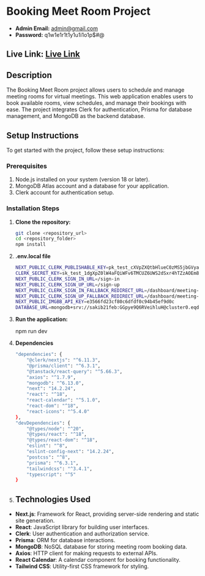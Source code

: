 # Booking Meet Room Project

- **Admin Email:** admin@gmail.com
- **Password:** q1w1e1r1t1y1u1i1o1p$#@

## Live Link: [Live Link](https://meeting-room-booking-system-ten.vercel.app/)

## Description

The Booking Meet Room project allows users to schedule and manage meeting rooms for virtual meetings. This web application enables users to book available rooms, view schedules, and manage their bookings with ease. The project integrates Clerk for authentication, Prisma for database management, and MongoDB as the backend database.

## Setup Instructions

To get started with the project, follow these setup instructions:

### Prerequisites

1. Node.js installed on your system (version 18 or later).
2. MongoDB Atlas account and a database for your application.
3. Clerk account for authentication setup.

### Installation Steps

1. **Clone the repository:**

   ```bash
   git clone <repository_url>
   cd <repository_folder>
   npm install

2. **.env.local file**
    ```bash
    NEXT_PUBLIC_CLERK_PUBLISHABLE_KEY=pk_test_cXVpZXQtbHlueC0zMS5jbGVyay5hY2NvdW50cy5kZXYk
    CLERK_SECRET_KEY=sk_test_1dgXpZ0lW4aFQiWFv6TMCUZ6UWS2dSxr4hTZzAOEm8
    NEXT_PUBLIC_CLERK_SIGN_IN_URL=/sign-in
    NEXT_PUBLIC_CLERK_SIGN_UP_URL=/sign-up
    NEXT_PUBLIC_CLERK_SIGN_IN_FALLBACK_REDIRECT_URL=/dashboard/meeting-rooms
    NEXT_PUBLIC_CLERK_SIGN_UP_FALLBACK_REDIRECT_URL=/dashboard/meeting-rooms
    NEXT_PUBLIC_IMGBB_API_KEY=e3566fd23cf80c6dfdf0c94b45ef9d0c
    DATABASE_URL=mongodb+srv://sakib21feb:GGpye9Q6RVeihluH@cluster0.eqdse.mongodb.net/MeetingRoomBookingSystem?retryWrites=true&w=majority&appName=Cluster0


3. **Run the application:**

    npm run dev

4. **Dependencies**
    ```bash
    "dependencies": {
        "@clerk/nextjs": "^6.11.3",
        "@prisma/client": "^6.3.1",
        "@tanstack/react-query": "^5.66.3",
        "axios": "^1.7.9",
        "mongodb": "^6.13.0",
        "next": "14.2.24",
        "react": "^18",
        "react-calendar": "^5.1.0",
        "react-dom": "^18",
        "react-icons": "^5.4.0"
    },
    "devDependencies": {
        "@types/node": "^20",
        "@types/react": "^18",
        "@types/react-dom": "^18",
        "eslint": "^8",
        "eslint-config-next": "14.2.24",
        "postcss": "^8",
        "prisma": "^6.3.1",
        "tailwindcss": "^3.4.1",
        "typescript": "^5"
    }

5. ## Technologies Used

- **Next.js**: Framework for React, providing server-side rendering and static site generation.
- **React**: JavaScript library for building user interfaces.
- **Clerk**: User authentication and authorization service.
- **Prisma**: ORM for database interactions.
- **MongoDB**: NoSQL database for storing meeting room booking data.
- **Axios**: HTTP client for making requests to external APIs.
- **React Calendar**: A calendar component for booking functionality.
- **Tailwind CSS**: Utility-first CSS framework for styling.
